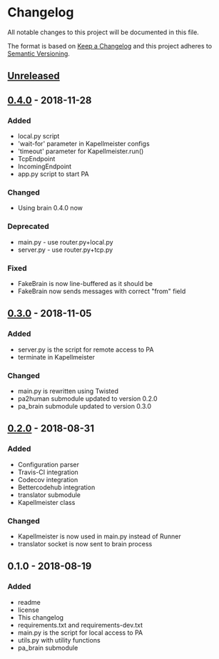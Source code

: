 # Changelog
All notable changes to this project will be documented in this file.

The format is based on [Keep a Changelog](http://keepachangelog.com/en/1.0.0/)
and this project adheres to [Semantic Versioning](http://semver.org/spec/v2.0.0.html).

## [Unreleased]

## [0.4.0] - 2018-11-28
### Added
- local.py script
- 'wait-for' parameter in Kapellmeister configs
- 'timeout' parameter for Kapellmeister.run()
- TcpEndpoint
- IncomingEndpoint
- app.py script to start PA

### Changed
- Using brain 0.4.0 now

### Deprecated
- main.py - use router.py+local.py
- server.py - use router.py+tcp.py

### Fixed
- FakeBrain is now line-buffered as it should be
- FakeBrain now sends messages with correct "from" field

## [0.3.0] - 2018-11-05
### Added
- server.py is the script for remote access to PA
- terminate in Kapellmeister

### Changed
- main.py is rewritten using Twisted
- pa2human submodule updated to version 0.2.0
- pa_brain submodule updated to version 0.3.0

## [0.2.0] - 2018-08-31
### Added
- Configuration parser
- Travis-CI integration
- Codecov integration
- Bettercodehub integration
- translator submodule
- Kapellmeister class

### Changed
- Kapellmeister is now used in main.py instead of Runner
- translator socket is now sent to brain process

## 0.1.0 - 2018-08-19
### Added
- readme
- license
- This changelog
- requirements.txt and requirements-dev.txt
- main.py is the script for local access to PA
- utils.py with utility functions
- pa_brain submodule

[Unreleased]: https://github.com/aragaer/pa-core/compare/v0.4.0...HEAD
[0.4.0]: https://github.com/aragaer/pa-core/compare/v0.3.0...v0.4.0
[0.3.0]: https://github.com/aragaer/pa-core/compare/v0.2.0...v0.3.0
[0.2.0]: https://github.com/aragaer/pa-core/compare/v0.1.0...v0.2.0
